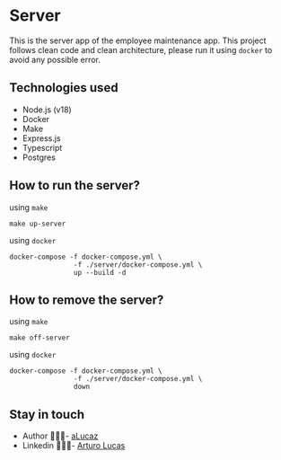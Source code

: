 # Server

This is the server app of the employee maintenance app.
This project follows clean code and clean architecture,
please run it using `docker` to avoid any possible error.

## Technologies used

- Node.js (v18)
- Docker
- Make
- Express.js
- Typescript
- Postgres

## How to run the server?

using `make`
```shell
make up-server
```

using `docker`
```shell
docker-compose -f docker-compose.yml \
                -f ./server/docker-compose.yml \
                up --build -d
```

## How to remove the server?

using `make`
```shell
make off-server
```

using `docker`
```shell
docker-compose -f docker-compose.yml \
                -f ./server/docker-compose.yml \
                down
```

## Stay in touch

- Author 👷🏾‍♂️- [aLucaz](https://github.com/aLucaz)
- Linkedin 🧛🏾‍♂️- [Arturo Lucas](https://www.linkedin.com/in/arturo-lucas/)

